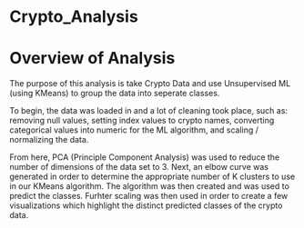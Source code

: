 # Crypto_Analysis


# Overview of Analysis

The purpose of this analysis is take Crypto Data and use Unsupervised ML (using KMeans) to group the data into seperate classes. 

To begin, the data was loaded in and a lot of cleaning took place, such as: removing null values, setting index values to crypto names, converting categorical values into numeric for the ML algorithm, and scaling / normalizing the data. 

From here, PCA (Principle Component Analysis) was used to reduce the number of dimensions of the data set to 3.
Next, an elbow curve was generated in order to determine the appropriate number of K clusters to use in our KMeans algorithm. 
The algorithm was then created and was used to predict the classes. Furhter scaling was then used in order to create a few visualizations which highlight the distinct predicted classes of the crypto data.
